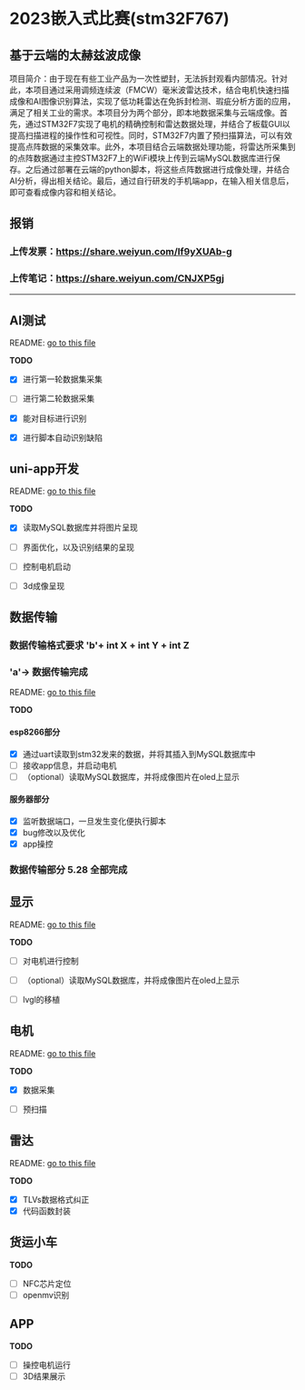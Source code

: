 # 2023嵌入式比赛(stm32F767)
## 基于云端的太赫兹波成像
 项目简介：由于现在有些工业产品为一次性塑封，无法拆封观看内部情况。针对此，本项目通过采用调频连续波（FMCW）毫米波雷达技术，结合电机快速扫描成像和AI图像识别算法，实现了低功耗雷达在免拆封检测、瑕疵分析方面的应用，满足了相关工业的需求。本项目分为两个部分，即本地数据采集与云端成像。首先，通过STM32F7实现了电机的精确控制和雷达数据处理，并结合了板载GUI以提高扫描进程的操作性和可视性。同时，STM32F7内置了预扫描算法，可以有效提高点阵数据的采集效率。此外，本项目结合云端数据处理功能，将雷达所采集到的点阵数据通过主控STM32F7上的WiFi模块上传到云端MySQL数据库进行保存。之后通过部署在云端的python脚本，将这些点阵数据进行成像处理，并结合AI分析，得出相关结论。最后，通过自行研发的手机端app，在输入相关信息后，即可查看成像内容和相关结论。
## 报销
### 上传发票：https://share.weiyun.com/If9yXUAb-g
### 上传笔记：https://share.weiyun.com/CNJXP5gj
---

## AI测试
README: [go to this file](./AI测试/README.md)

**TODO**

- [x] 进行第一轮数据集采集
- [ ] 进行第二轮数据采集
- [x] 能对目标进行识别
- [x] 进行脚本自动识别缺陷


## uni-app开发
README: [go to this file](./uni-app/README.md)

**TODO**

- [x] 读取MySQL数据库并将图片呈现
- [ ] 界面优化，以及识别结果的呈现
- [ ] 控制电机启动
- [ ] 3d成像呈现


## 数据传输
### 数据传输格式要求  'b'+ int X + int Y + int Z
### 'a'-> 数据传输完成
README: [go to this file](./数据传输/README.md)

**TODO**
#### esp8266部分
- [x] 通过uart读取到stm32发来的数据，并将其插入到MySQL数据库中
- [ ] 接收app信息，并启动电机
- [ ] （optional）读取MySQL数据库，并将成像图片在oled上显示

#### 服务器部分
- [x] 监听数据端口，一旦发生变化便执行脚本
- [x] bug修改以及优化
- [x] app操控
### 数据传输部分 5.28 全部完成 


## 显示
README: [go to this file](./显示/README.md)


**TODO**

- [ ] 对电机进行控制
- [ ] （optional）读取MySQL数据库，并将成像图片在oled上显示
- [ ]  lvgl的移植


## 电机
README: [go to this file](./电机/README.md)

**TODO**

- [x] 数据采集
- [ ] 预扫描


## 雷达
README: [go to this file](./雷达/README.md)

**TODO**

- [x] TLVs数据格式纠正
- [x] 代码函数封装

## 货运小车

**TODO**

- [ ] NFC芯片定位
- [ ] openmv识别

## APP

**TODO**

- [ ] 操控电机运行
- [ ] 3D结果展示
